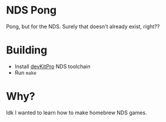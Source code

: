 # NDS Pong

Pong, but for the NDS. Surely that doesn't already exist, right??

# Building

* Install [devKitPro](https://devkitpro.org/wiki/Getting_Started) NDS toolchain
* Run `make`

# Why?

Idk I wanted to learn how to make homebrew NDS games.
